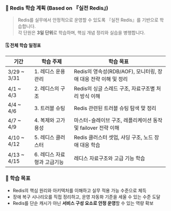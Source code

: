 ### 📘 Redis 학습 계획 (Based on 『실전 Redis』)

> Redis를 실무에서 안정적으로 운영할 수 있도록 『실전 Redis』를 기반으로 학습합니다.  
> 각 단원은 **3일 단위**로 학습하며, 핵심 개념 정리와 실습을 병행합니다.

#### 🗓️ 전체 학습 일정표

| 기간        | 학습 주제                   | 학습 목표                                                      |
| ----------- | --------------------------- | -------------------------------------------------------------- |
| 3/29 ~ 3/31 | 1. 레디스 운용 관리         | Redis의 영속성(RDB/AOF), 모니터링, 장애 대응 전략 이해 및 정리 |
| 4/1 ~ 4/3   | 2. 레디스의 구조            | Redis의 싱글 스레드 구조, 자료구조별 처리 방식 이해            |
| 4/4 ~ 4/6   | 3. 트러블 슈팅              | Redis 관련된 트러블 슈팅 탐색 맟 정리                          |
| 4/7 ~ 4/9   | 4. 복제와 고가용성          | 마스터-슬레이브 구조, 레플리케이션 동작 및 failover 전략 이해  |
| 4/10 ~ 4/12 | 5. 레디스 클러스터          | Redis 클러스터 셋업, 샤딩 구조, 노드 장애 대응 학습            |
| 4/13 ~ 4/15 | 6. 레디스 자료형과 고급기능 | 레디스 자료구조와 고급 기능 학습                               |

### 🎯 학습 목표

- Redis의 핵심 원리와 아키텍처를 이해하고 실무 적용 가능 수준으로 체득
- 장애 복구 시나리오를 직접 정리하고, 운영 자동화 기준을 세울 수 있는 수준 도달
- Redis를 단순 캐시가 아닌 **서비스 구성 요소로 안정 운영**할 수 있는 역량 확보
